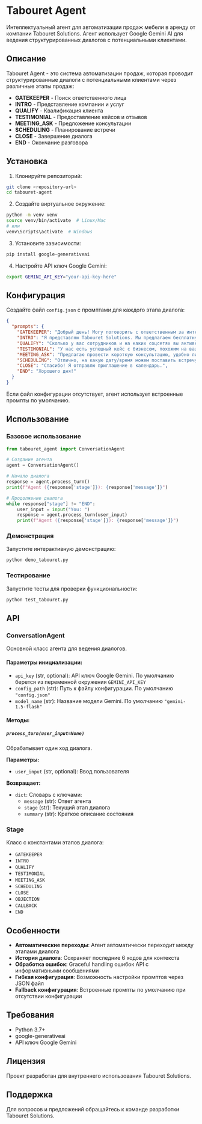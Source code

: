 # Tabouret Agent

Интеллектуальный агент для автоматизации продаж мебели в аренду от компании Tabouret Solutions. Агент использует Google Gemini AI для ведения структурированных диалогов с потенциальными клиентами.

## Описание

Tabouret Agent - это система автоматизации продаж, которая проводит структурированные диалоги с потенциальными клиентами через различные этапы продаж:

- **GATEKEEPER** - Поиск ответственного лица
- **INTRO** - Представление компании и услуг
- **QUALIFY** - Квалификация клиента
- **TESTIMONIAL** - Предоставление кейсов и отзывов
- **MEETING_ASK** - Предложение консультации
- **SCHEDULING** - Планирование встречи
- **CLOSE** - Завершение диалога
- **END** - Окончание разговора

## Установка

1. Клонируйте репозиторий:
```bash
git clone <repository-url>
cd tabouret-agent
```

2. Создайте виртуальное окружение:
```bash
python -m venv venv
source venv/bin/activate  # Linux/Mac
# или
venv\Scripts\activate  # Windows
```

3. Установите зависимости:
```bash
pip install google-generativeai
```

4. Настройте API ключ Google Gemini:
```bash
export GEMINI_API_KEY="your-api-key-here"
```

## Конфигурация

Создайте файл `config.json` с промптами для каждого этапа диалога:

```json
{
  "prompts": {
    "GATEKEEPER": "Добрый день! Могу поговорить с ответственным за интерьер?",
    "INTRO": "Я представляю Tabouret Solutions. Мы предлагаем бесплатную аренду мебели...",
    "QUALIFY": "Сколько у вас сотрудников и на каких соцсетях вы активны?",
    "TESTIMONIAL": "У нас есть успешный кейс с бизнесом, похожим на ваш...",
    "MEETING_ASK": "Предлагаю провести короткую консультацию, удобно ли вам?",
    "SCHEDULING": "Отлично, на какую дату/время можем поставить встречу?",
    "CLOSE": "Спасибо! Я отправлю приглашение в календарь.",
    "END": "Хорошего дня!"
  }
}
```

Если файл конфигурации отсутствует, агент использует встроенные промпты по умолчанию.

## Использование

### Базовое использование

```python
from tabouret_agent import ConversationAgent

# Создание агента
agent = ConversationAgent()

# Начало диалога
response = agent.process_turn()
print(f"Agent ({response['stage']}): {response['message']}")

# Продолжение диалога
while response["stage"] != "END":
    user_input = input("You: ")
    response = agent.process_turn(user_input)
    print(f"Agent ({response['stage']}): {response['message']}")
```

### Демонстрация

Запустите интерактивную демонстрацию:

```bash
python demo_tabouret.py
```

### Тестирование

Запустите тесты для проверки функциональности:

```bash
python test_tabouret.py
```

## API

### ConversationAgent

Основной класс агента для ведения диалогов.

#### Параметры инициализации:
- `api_key` (str, optional): API ключ Google Gemini. По умолчанию берется из переменной окружения `GEMINI_API_KEY`
- `config_path` (str): Путь к файлу конфигурации. По умолчанию `"config.json"`
- `model_name` (str): Название модели Gemini. По умолчанию `"gemini-1.5-flash"`

#### Методы:

##### `process_turn(user_input=None)`
Обрабатывает один ход диалога.

**Параметры:**
- `user_input` (str, optional): Ввод пользователя

**Возвращает:**
- `dict`: Словарь с ключами:
  - `message` (str): Ответ агента
  - `stage` (str): Текущий этап диалога
  - `summary` (str): Краткое описание состояния

### Stage

Класс с константами этапов диалога:
- `GATEKEEPER`
- `INTRO`
- `QUALIFY`
- `TESTIMONIAL`
- `MEETING_ASK`
- `SCHEDULING`
- `CLOSE`
- `OBJECTION`
- `CALLBACK`
- `END`

## Особенности  

- **Автоматические переходы**: Агент автоматически переходит между этапами диалога
- **История диалога**: Сохраняет последние 6 ходов для контекста
- **Обработка ошибок**: Graceful handling ошибок API с информативными сообщениями
- **Гибкая конфигурация**: Возможность настройки промптов через JSON файл
- **Fallback конфигурация**: Встроенные промпты по умолчанию при отсутствии конфигурации

## Требования

- Python 3.7+
- google-generativeai
- API ключ Google Gemini

## Лицензия

Проект разработан для внутреннего использования Tabouret Solutions.

## Поддержка

Для вопросов и предложений обращайтесь к команде разработки Tabouret Solutions.
